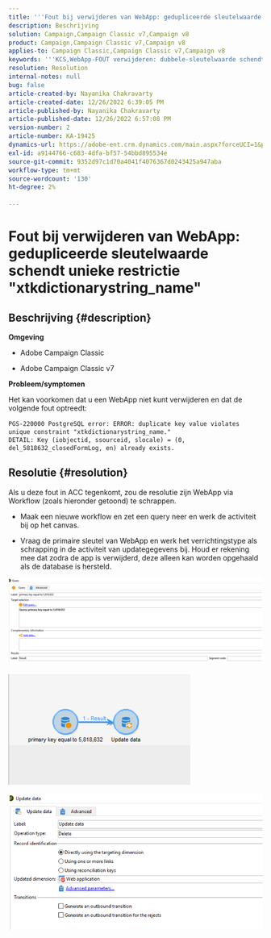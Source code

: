 ```yaml
---
title: '''Fout bij verwijderen van WebApp: gedupliceerde sleutelwaarde schendt unieke restrictie "xtkdictionarystring_name"'
description: Beschrijving
solution: Campaign,Campaign Classic v7,Campaign v8
product: Campaign,Campaign Classic v7,Campaign v8
applies-to: Campaign Classic,Campaign Classic v7,Campaign v8
keywords: '''KCS,WebApp-FOUT verwijderen: dubbele-sleutelwaarde schendt unieke restrictie "xtkdictionarystring_name"'
resolution: Resolution
internal-notes: null
bug: false
article-created-by: Nayanika Chakravarty
article-created-date: 12/26/2022 6:39:05 PM
article-published-by: Nayanika Chakravarty
article-published-date: 12/26/2022 6:57:08 PM
version-number: 2
article-number: KA-19425
dynamics-url: https://adobe-ent.crm.dynamics.com/main.aspx?forceUCI=1&pagetype=entityrecord&etn=knowledgearticle&id=0b256f8d-4c85-ed11-81ac-6045bd006b4b
exl-id: a9144766-c683-4dfa-bf57-54bbd895534e
source-git-commit: 9352d97c1d70a4041f4076367d0243425a947aba
workflow-type: tm+mt
source-wordcount: '130'
ht-degree: 2%

---
```


# Fout bij verwijderen van WebApp: gedupliceerde sleutelwaarde schendt unieke restrictie &quot;xtkdictionarystring_name&quot;

## Beschrijving {#description}


<b>Omgeving</b>

- Adobe Campaign Classic

- Adobe Campaign Classic v7

<b>Probleem/symptomen</b>

Het kan voorkomen dat u een WebApp niet kunt verwijderen en dat de volgende fout optreedt:




```
PGS-220000 PostgreSQL error: ERROR: duplicate key value violates unique constraint "xtkdictionarystring_name."
DETAIL: Key (iobjectid, ssourceid, slocale) = (0, del_5818632_closedFormLog, en) already exists.
```





## Resolutie {#resolution}


Als u deze fout in ACC tegenkomt, zou de resolutie zijn WebApp via Workflow (zoals hieronder getoond) te schrappen.

- Maak een nieuwe workflow en zet een query neer en werk de activiteit bij op het canvas.

- Vraag de primaire sleutel van WebApp en werk het verrichtingstype als schrapping in de activiteit van updategegevens bij. Houd er rekening mee dat zodra de app is verwijderd, deze alleen kan worden opgehaald als de database is hersteld.

![](assets/5cd987f7-8acf-ec11-a7b5-0022480a8e40.png)

![](assets/bf56c710-8bcf-ec11-a7b5-0022480a8e40.png)



![](assets/da9b0818-8bcf-ec11-a7b5-0022480a8e40.png)
